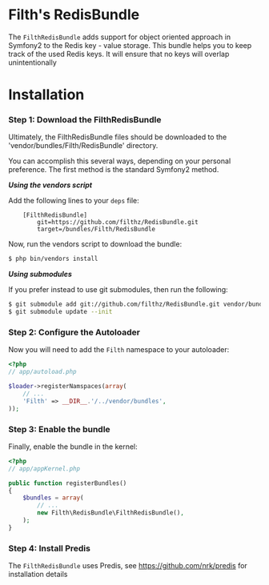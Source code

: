 Filth's RedisBundle
=====================

The `FilthRedisBundle` adds support for object oriented approach in Symfony2 to the Redis key - value storage.
This bundle helps you to keep track of the used Redis keys. It will ensure that no keys will overlap unintentionally 

Installation
============

### Step 1: Download the FilthRedisBundle

Ultimately, the FilthRedisBundle files should be downloaded to the
'vendor/bundles/Filth/RedisBundle' directory.

You can accomplish this several ways, depending on your personal preference.
The first method is the standard Symfony2 method.

***Using the vendors script***

Add the following lines to your `deps` file:

```
    [FilthRedisBundle]
        git=https://github.com/filthz/RedisBundle.git
        target=/bundles/Filth/RedisBundle
```

Now, run the vendors script to download the bundle:

``` bash
$ php bin/vendors install
```

***Using submodules***

If you prefer instead to use git submodules, then run the following:

``` bash
$ git submodule add git://github.com/filthz/RedisBundle.git vendor/bundles/Filth/RedisBundle
$ git submodule update --init
```

### Step 2: Configure the Autoloader

Now you will need to add the `Filth` namespace to your autoloader:

``` php
<?php
// app/autoload.php

$loader->registerNamspaces(array(
    // ...
    'Filth' => __DIR__.'/../vendor/bundles',
));
```
### Step 3: Enable the bundle

Finally, enable the bundle in the kernel:

```php
<?php
// app/appKernel.php

public function registerBundles()
{
    $bundles = array(
        // ...
        new Filth\RedisBundle\FilthRedisBundle(),
    );
}
```

### Step 4: Install Predis
The `FilthRedisBundle` uses Predis, see https://github.com/nrk/predis for installation details